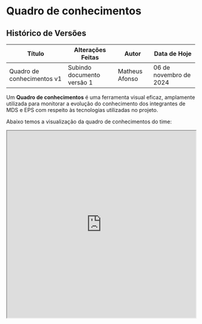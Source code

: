 # Quadro de conhecimentos

## Histórico de Versões

| **Título**                   | **Alterações Feitas**                  | **Autor**      | **Data de Hoje**         |
|------------------------------|----------------------------------------|----------------|--------------------------|
| Quadro de conhecimentos v1        | Subindo documento versão 1            | Matheus Afonso    | 06 de novembro de 2024    |

Um **Quadro de conhecimentos** é uma ferramenta visual eficaz, amplamente utilizada para monitorar a evolução do conhecimento dos integrantes de MDS e EPS com respeito às tecnologias utilizadas no projeto.

Abaixo temos a visualização da quadro de conhecimentos do time:

<iframe  width="100%" height="500" src="https://docs.google.com/spreadsheets/d/e/2PACX-1vRFBT2oP9Ll5U-qTPxhG2XHJCPBk5ooQ-KheHo1MXvDZQj9M8oO8GVGSVS43oWEUu1e5QWzCWmaruCQ/pubhtml?widget=true&amp;headers=false" />


**Link:** [Quadro](https://docs.google.com/spreadsheets/d/1JyWn6uNbHpu2O4Gt8PoD0yhm5bf9IN86pQ5xJ2ShE5w/edit?gid=1585311913#gid=1585311913)
